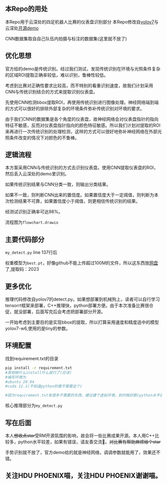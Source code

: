 ## 本Repo的用处
本Repo用于云深处的四足机器人比赛的仪表盘识别部分
本Repo修改自[yolov7](https://github.com/WongKinYiu/yolov7.git)与云深处[开源demo](https://github.com/OpenCVChina/DeepRobotDog.git)

CNN数据集取自自己队伍内拍摄与标注的数据集(这里就不放了)

## 优化思想

官方给的demo是传统识别。经过我们测试，发现传统识别在环境与光照条件复杂的区域ROI提取正确率较低，难以识别，鲁棒性较低。

考虑到比赛对正确性要求比较高，而不特别的看重识别速度，故我们计划采用CNN与传统识别结合的方式来提取识别仪表盘。

先使用CNN检测bbox提取ROI，再使用传统识别进行图像处理。神经网络端到端的方式可以很好的排除外部复杂的环境条件弥补传统识别对环境的要求。

由于我们CNN的数据集是各个角度的仪表盘，故神经网络会对仪表盘指针的指向特征不敏感，反而对仪表盘指针指向的颜色特征敏感。所以我们计划对提取的ROI来再进行一次传统识别的处理检测，这样的方式可以很好地弥补神经网络在外部光照条件改变的情况下对颜色的不鲁棒。



## 逻辑流程

本方案采用CNN与传统识别的方式去识别仪表盘。使用CNN提取仪表盘的ROI，然后丢入云深处的demo里识别。

如果传统识别结果与CNN分类一致，则输出分类结果。

如果不一致，则判断CNN出来的置信度。如果置信度大于一定阈值，则判断为本次检测结果不可靠，如果置信度小于阈值，则更相信传统识别的结果。

经测试识别正确率可达98%。

流程图为`flowchart.drawio`

## 主要代码部分

`my_detect.py` line 137行后

权重模型为`best.pt`，好像github不能上传超过100M的文件，所以这东西放[网盘](https://pan.baidu.com/s/1opWls9q7pDpT8alZ3IzTdA?pwd=2023)了,提取码：2023

## 更多优化

推理代码修改自yolov7的detect.py。如果想部署到机械狗上，读者可以自行学习tensorrt框架来部署，C++推理快，python部署方便。由于本次准备比赛很仓促，就没部署，后面写完后会考虑把部署部分开源。

一开始考虑到主要目的是实现bbox的提取，所以打算采用速度和精度适中的模型yolov7-w6,使用的是tiny的参数。



## 环境配置

找到requirement.txt的目录

``````bash
pip install -r requirement.txt
#其他缺什么install什么就行了(应该)
#编写环境为
#ubuntu 20.04
#cuda 12.1(不知道python的需不需要这个)

#因为requirement.txt有很多不需要的东西，建议建个虚拟环境，到时候好删(python水平差，不知道删什么)
``````

核心推理部分为`my_detect.py`

## 写在后面

本人~~想收点star~~受RM开源氛围的影响，故会将一些比赛成果开源。本人用C++比较多，python水平较差，如果有错误，请友善交流🙏。~~对比赛有帮助麻烦给个star~~

手势识别就不放了，官方demo给的就是神经网络，调调参数就能用了，效果还不错。



## 关注HDU PHOENIX喵，关注HDU PHOENIX谢谢喵。

